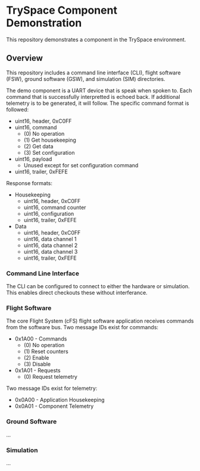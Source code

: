 # TrySpace Component Demonstration
This repository demonstrates a component in the TrySpace environment.

## Overview
This repository includes a command line interface (CLI), flight software (FSW), ground software (GSW), and simulation (SIM) directories.

The demo component is a UART device that is speak when spoken to.
Each command that is successfully interpretted is echoed back.
If additional telemetry is to be generated, it will follow.
The specific command format is followed:
* uint16, header, 0xC0FF
* uint16, command
  * (0) No operation
  * (1) Get housekeeping
  * (2) Get data
  * (3) Set configuration
* uint16, payload
  * Unused except for set configuration command
* uint16, trailer, 0xFEFE

Response formats:
* Housekeeping
  * uint16, header, 0xC0FF 
  * uint16, command counter
  * uint16, configuration
  * uint16, trailer, 0xFEFE
* Data
  * uint16, header, 0xC0FF
  * uint16, data channel 1
  * uint16, data channel 2
  * uint16, data channel 3
  * uint16, trailer, 0xFEFE

### Command Line Interface
The CLI can be configured to connect to either the hardware or simulation.
This enables direct checkouts these without interferance.

### Flight Software
The core Flight System (cFS) flight software application receives commands from the software bus.
Two message IDs exist for commands:
* 0x1A00 - Commands
  * (0) No operation
  * (1) Reset counters
  * (2) Enable
  * (3) Disable
* 0x1A01 - Requests
  * (0) Request telemetry

Two message IDs exist for telemetry:
* 0x0A00 - Application Housekeeping
* 0x0A01 - Component Telemetry

### Ground Software
...

### Simulation
...
